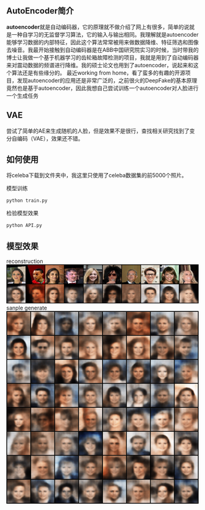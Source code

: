 ## AutoEncoder简介
**autoencoder**就是自动编码器，它的原理就不做介绍了网上有很多，简单的说就是一种自学习的无监督学习算法，它的输入与输出相同。我理解就是autoencoder能够学习数据的内部特征，因此这个算法常常被用来做数据降维、特征筛选和图像去噪音。我最开始接触到自动编码器是在ABB中国研究院实习的时候，当时带我的博士让我做一个基于机器学习的齿轮箱故障检测的项目，我就是用到了自动编码器来对震动数据的频谱进行降维。我的硕士论文也用到了autoencoder，说起来和这个算法还是有些缘分的。
最近working from home，看了蛮多的有趣的开源项目，发现autoencoder的应用还是非常广泛的，之前很火的DeepFake的基本原理竟然也是基于autoencoder，因此我想自己尝试训练一个autoencoder对人脸进行一个生成任务

## VAE
尝试了简单的AE来生成随机的人脸，但是效果不是很行，查找相关研究找到了变分自编码（VAE），效果还不错。

## 如何使用
将celeba下载到文件夹中，我这里只使用了celeba数据集的前5000个照片。

模型训练
~~~python
python train.py
~~~

检验模型效果
~~~python
python API.py
~~~

## 模型效果
reconstruction
![reconstruction](https://github.com/zhengmingzhang/VAE_face/blob/master/imgs/reconstruction.png)
sanple generate
![generate](https://github.com/zhengmingzhang/VAE_face/blob/master/imgs/53.png)
